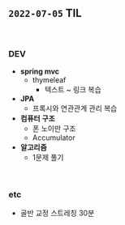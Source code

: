 ## `2022-07-05` TIL

<br>

### DEV
+ **spring mvc**
  + thymeleaf
    + 텍스트 ~ 링크 복습
+ **JPA**
  + 프록시와 연관관계 관리 복습
+ **컴퓨터 구조**
  + 폰 노이만 구조
  + Accumulator
+ **알고리즘**
  + 1문제 풀기

<br>

### etc
+ 골반 교정 스트레칭 30분